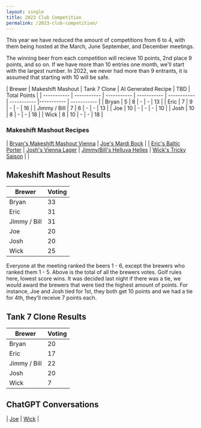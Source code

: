 ```yaml
---
layout: single
title: 2023 Club Competition
permalink: /2023-club-competition/
---
```


This year we have reduced the amount of competitions from 6 to 4, with them being hosted at the March, June September, and December meetings. 

The winning beer from each competition will recieve 10 points, 2nd place 9 points, and so on. If we have more than 10 entries one month, we'll start with the largest number. In 2022, we never had more than 9 entrants, it is assumed that starting with 10 will be safe. 

| Brewer | Makeshift Mashout | Tank 7 Clone | AI Generated Recipe | TBD | Total Points |
| ----------- | ----------- | ----------- | ----------- | ----------- | ----------- |----------- | ----------- |
| Bryan | 5 | 8 | - | - | 13 |
| Eric | 7 | 9 | - | - | 16 |
| Jimmy / Bill |  7 | 6 | - | - | 13 |
| Joe |  10 | - | - | - | 10 |
| Josh | 10 | 8 | - | - | 18 |
| Wick |  8 | 10 | - | - | 18 |

### Makeshift Mashout Recipes

| <a href="{% link _pages/2023-recipes/makeshift-mashout/bryan.md %}">Bryan's Makeshift Mashout Vienna</a> | <a href="{% link _pages/2023-recipes/makeshift-mashout/joe.md %}">Joe's Mardi Bock</a> |
| <a href="{% link _pages/2023-recipes/makeshift-mashout/eric.md %}">Eric's Baltic Porter</a> | <a href="{% link _pages/2023-recipes/makeshift-mashout/josh.md %}">Josh's Vienna Lager</a>
| <a href="{% link _pages/2023-recipes/makeshift-mashout/jimmy-bill.md %}">Jimmy/Bill's Helluva Helles</a> |  <a href="{% link _pages/2023-recipes/makeshift-mashout/wick.md %}">Wick's Tricky Saison</a> |     |

## Makeshift Mashout Results

| Brewer | Voting |
| ----------- | ----------- | 
| Bryan | 33 | 
| Eric | 31 | 
| Jimmy / Bill |  31 | 
| Joe |  20 | 
| Josh | 20 | 
| Wick |  25 | 

Everyone at the meeting ranked the beers 1 - 6, except the brewers who ranked them 1 - 5. Above is the total of all the brewers votes. Golf rules here, lowest score wins. It was decided last night if there was a tie, we would award the brewers that were tied the highest amount of points. For instance, Joe and Josh tied for 1st, they both get 10 points and we had a tie for 4th, they'll receive 7 points each. 

## Tank 7 Clone Results

| Brewer | Voting |
| ----------- | ----------- | 
| Bryan | 20 | 
| Eric | 17 | 
| Jimmy / Bill |  22 | 
| Josh | 20 | 
| Wick |  7 | 

## ChatGPT Conversations

| <a href="{% link _pages/2023-recipes/chatgpt/joe.md %}">Joe</a> |
 <a href="{% link _pages/2023-recipes/chatgpt/wick.md %}">Wick</a> |